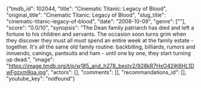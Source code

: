 {"tmdb_id": 102044, "title": "Cinematic Titanic: Legacy of Blood", "original_title": "Cinematic Titanic: Legacy of Blood", "slug_title": "cinematic-titanic-legacy-of-blood", "date": "2008-10-09", "genre": [""], "score": "0.0/10", "synopsis": "The Dean family patriarch has died and left a fortune to his children and servants. The occasion soon turns grim when they discover they must all must spend an entire week at the family estate - together. It's all the same old family routine: backbiting, billiards, rumors and innuendo, canings, pantsuits and ham - until one by one, they start turning up dead.", "image": "https://image.tmdb.org/t/p/w185_and_h278_bestv2/928kR7HxO42jK6HL1DwFgzxm9qa.jpg", "actors": [], "comments": [], "recommandations_id": [], "youtube_key": "notfound"}